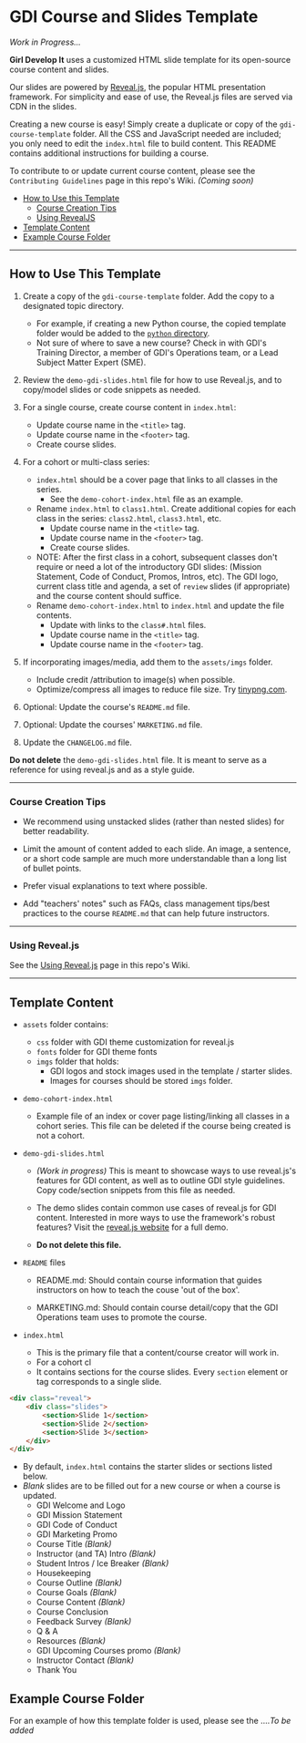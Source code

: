 # GDI Course and Slides Template

_Work in Progress..._

**Girl Develop It** uses a customized HTML slide template for its open-source course content and slides.

Our slides are powered by [Reveal.js](https://revealjs.com/), the popular HTML presentation framework. For simplicity and ease of use, the Reveal.js files are served via CDN in the slides.

Creating a new course is easy! Simply create a duplicate or copy of the `gdi-course-template` folder. All the CSS and JavaScript needed are included; you only need to edit the `index.html` file to build content. This README contains additional instructions for building a course.

To contribute to or update current course content, please see the `Contributing Guidelines` page in this repo's Wiki. _(Coming soon)_

- [How to Use this Template](#how-to-use-this-template)
  - [Course Creation Tips](#course-creation-tips)
  - [Using RevealJS](#using-revealjs)
- [Template Content](#template-content)
- [Example Course Folder](#example-course-folder)

<hr>

## How to Use This Template

1. Create a copy of the `gdi-course-template` folder. Add the copy to a designated topic directory.

   - For example, if creating a new Python course, the copied template folder would be added to the [`python` directory](https://github.com/girldevelopit/gdi-curriculum/tree/main/python).
   - Not sure of where to save a new course? Check in with GDI's Training Director, a member of GDI's Operations team, or a Lead Subject Matter Expert (SME).

2. Review the `demo-gdi-slides.html` file for how to use Reveal.js, and to copy/model slides or code snippets as needed.

3. For a single course, create course content in `index.html`:

   - Update course name in the `<title>` tag.
   - Update course name in the `<footer>` tag.
   - Create course slides.

4. For a cohort or multi-class series:

   - `index.html` should be a cover page that links to all classes in the series.
     - See the `demo-cohort-index.html` file as an example.
   - Rename `index.html` to `class1.html`. Create additional copies for each class in the series: `class2.html`, `class3.html`, etc.
     - Update course name in the `<title>` tag.
     - Update course name in the `<footer>` tag.
     - Create course slides.
   - NOTE: After the first class in a cohort, subsequent classes don't require or need a lot of the introductory GDI slides: (Mission Statement, Code of Conduct, Promos, Intros, etc). The GDI logo, current class title and agenda, a set of `review` slides (if appropriate) and the course content should suffice.
   - Rename `demo-cohort-index.html` to `index.html` and update the file contents.
     - Update with links to the `class#.html` files.
     - Update course name in the `<title>` tag.
     - Update course name in the `<footer>` tag.

5. If incorporating images/media, add them to the `assets/imgs` folder.

   - Include credit /attribution to image(s) when possible.
   - Optimize/compress all images to reduce file size. Try [tinypng.com](https://tinypng.com/).

6. Optional: Update the course's `README.md` file.

7. Optional: Update the courses' `MARKETING.md` file.

8. Update the `CHANGELOG.md` file.

**Do not delete** the `demo-gdi-slides.html` file. It is meant to serve as a reference for using reveal.js and as a style guide.

<hr>

### Course Creation Tips

- We recommend using unstacked slides (rather than nested slides) for better readability.

- Limit the amount of content added to each slide. An image, a sentence, or a short code sample are much more understandable than a long list of bullet points.

- Prefer visual explanations to text where possible.

- Add "teachers' notes" such as FAQs, class management tips/best practices to the course `README.md` that can help future instructors.

<hr>

### Using Reveal.js

See the [Using Reveal.js](https://github.com/girldevelopit/gdi-curriculum/wiki/Using-Reveal.js) page in this repo's Wiki.

<hr>

## Template Content

- `assets` folder contains:

  - `css` folder with GDI theme customization for reveal.js
  - `fonts` folder for GDI theme fonts
  - `imgs` folder that holds:
    - GDI logos and stock images used in the template / starter slides.
    - Images for courses should be stored `imgs` folder.

- `demo-cohort-index.html`

  - Example file of an index or cover page listing/linking all classes in a cohort series. This file can be deleted if the course being created is not a cohort.

- `demo-gdi-slides.html`

  - _(Work in progress)_ This is meant to showcase ways to use reveal.js's features for GDI content, as well as to outline GDI style guidelines. Copy code/section snippets from this file as needed.

  - The demo slides contain common use cases of reveal.js for GDI content. Interested in more ways to use the framework's robust features? Visit the [reveal.js website](https://revealjs.com/) for a full demo.

  - **Do not delete this file.**

- `README` files

  - README.md: Should contain course information that guides instructors on how to teach the couse 'out of the box'.

  - MARKETING.md: Should contain course detail/copy that the GDI Operations team uses to promote the course.

- `index.html`
  - This is the primary file that a content/course creator will work in.
  - For a cohort cl
  - It contains sections for the course slides. Every `section` element or tag corresponds to a single slide.

```html
<div class="reveal">
	<div class="slides">
		<section>Slide 1</section>
		<section>Slide 2</section>
		<section>Slide 3</section>
	</div>
</div>
```

- By default, `index.html` contains the starter slides or sections listed below.
- _Blank_ slides are to be filled out for a new course or when a course is updated.
  - GDI Welcome and Logo
  - GDI Mission Statement
  - GDI Code of Conduct
  - GDI Marketing Promo
  - Course Title _(Blank)_
  - Instructor (and TA) Intro _(Blank)_
  - Student Intros / Ice Breaker _(Blank)_
  - Housekeeping
  - Course Outline _(Blank)_
  - Course Goals _(Blank)_
  - Course Content _(Blank)_
  - Course Conclusion
  - Feedback Survey _(Blank)_
  - Q & A
  - Resources _(Blank)_
  - GDI Upcoming Courses promo _(Blank)_
  - Instructor Contact _(Blank)_
  - Thank You

## Example Course Folder

For an example of how this template folder is used, please see the ...._To be added_
